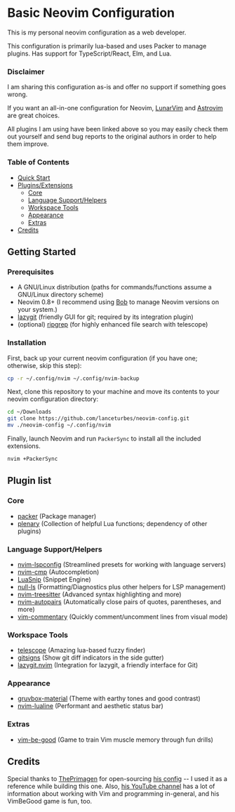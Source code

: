 # Basic Neovim Configuration

This is my personal neovim configuration as a web developer.

This configuration is primarily lua-based and uses Packer to manage plugins. Has support for TypeScript/React, Elm, and Lua.

### Disclaimer

I am sharing this configuration as-is and offer no support if something goes wrong.

If you want an all-in-one configuration for Neovim, [LunarVim](https://www.lunarvim.org/) and [Astrovim](https://github.com/AstroNvim/AstroNvim) are great choices.

All plugins I am using have been linked above so you may easily check them out yourself and send bug reports to the original authors in order to help them improve.

### Table of Contents

- [Quick Start](#getting-started)
- [Plugins/Extensions](#plugin-list)
  - [Core](#core)
  - [Language Support/Helpers](#language-support/helpers)
  - [Workspace Tools](#workspace-tools)
  - [Appearance](#appearance)
  - [Extras](#extras)
- [Credits](#credits)

## Getting Started

### Prerequisites

- A GNU/Linux distribution (paths for commands/functions assume a GNU/Linux directory scheme)
- Neovim 0.8+ (I recommend using [Bob](https://github.com/MordechaiHadad/bob) to manage Neovim versions on your system.)
- [lazygit](https://github.com/jesseduffield/lazygit#installation) (friendly GUI for git; required by its integration plugin)
- (optional) [ripgrep](https://github.com/BurntSushi/ripgrep#installation) (for highly enhanced file search with telescope)

### Installation

First, back up your current neovim configuration (if you have one; otherwise, skip this step):

```bash
cp -r ~/.config/nvim ~/.config/nvim-backup
```

Next, clone this repository to your machine and move its contents to your neovim configuration directory:

```bash
cd ~/Downloads
git clone https://github.com/lanceturbes/neovim-config.git
mv ./neovim-config ~/.config/nvim
```

Finally, launch Neovim and run `PackerSync` to install all the included extensions.

```bash
nvim +PackerSync
```

## Plugin list

### Core

- [packer](https://github.com/wbthomason/packer.nvim) (Package manager)
- [plenary](https://github.com/nvim-lua/plenary.nvim) (Collection of helpful Lua functions; dependency of other plugins)

### Language Support/Helpers

- [nvim-lspconfig](https://github.com/neovim/nvim-lspconfig) (Streamlined presets for working with language servers)
- [nvim-cmp](https://github.com/hrsh7th/nvim-cmp) (Autocompletion)
- [LuaSnip](https://github.com/L3MON4D3/LuaSnip) (Snippet Engine)
- [null-ls](https://github.com/jose-elias-alvarez/null-ls.nvim) (Formatting/Diagnostics plus other helpers for LSP management)
- [nvim-treesitter](https://github.com/nvim-treesitter/nvim-treesitter) (Advanced syntax highlighting and more)
- [nvim-autopairs](https://github.com/windwp/nvim-autopairs) (Automatically close pairs of quotes, parentheses, and more)
- [vim-commentary](https://github.com/tpope/vim-commentary) (Quickly comment/uncomment lines from visual mode)

### Workspace Tools

- [telescope](https://github.com/nvim-telescope/telescope.nvim) (Amazing lua-based fuzzy finder)
- [gitsigns](https://github.com/lewis6991/gitsigns.nvim) (Show git diff indicators in the side gutter)
- [lazygit.nvim](https://github.com/kdheepak/lazygit.nvim) (Integration for lazygit, a friendly interface for Git)

### Appearance

- [gruvbox-material](https://github.com/sainnhe/gruvbox-material) (Theme with earthy tones and good contrast)
- [nvim-lualine](https://github.com/nvim-lualine/lualine.nvim) (Performant and aesthetic status bar)

### Extras

- [vim-be-good](https://github.com/ThePrimeagen/vim-be-good) (Game to train Vim muscle memory through fun drills)

## Credits

Special thanks to [ThePrimagen](https://github.com/ThePrimeagen) for open-sourcing [his config](https://github.com/ThePrimeagen/.dotfiles/tree/master/nvim/.config/nvim) -- I used it as a reference while building this one. Also, [his YouTube channel](https://www.youtube.com/c/ThePrimeagen) has a lot of information about working with Vim and programming in-general, and his VimBeGood game is fun, too.
